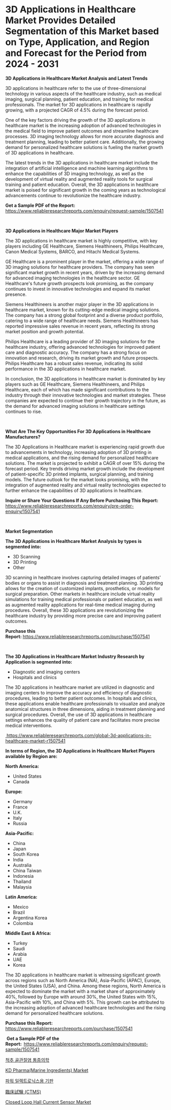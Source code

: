 <p><h1>3D Applications in Healthcare Market Provides Detailed Segmentation of this Market based on Type, Application, and Region and Forecast for the Period from 2024 - 2031</h1></p><p><strong>3D Applications in Healthcare Market Analysis and Latest Trends</strong></p>
<p><p>3D applications in healthcare refer to the use of three-dimensional technology in various aspects of the healthcare industry, such as medical imaging, surgical planning, patient education, and training for medical professionals. The market for 3D applications in healthcare is rapidly growing, with a projected CAGR of 4.5% during the forecast period. </p><p>One of the key factors driving the growth of the 3D applications in healthcare market is the increasing adoption of advanced technologies in the medical field to improve patient outcomes and streamline healthcare processes. 3D imaging technology allows for more accurate diagnosis and treatment planning, leading to better patient care. Additionally, the growing demand for personalized healthcare solutions is fueling the market growth of 3D applications in healthcare.</p><p>The latest trends in the 3D applications in healthcare market include the integration of artificial intelligence and machine learning algorithms to enhance the capabilities of 3D imaging technology, as well as the development of virtual reality and augmented reality tools for surgical training and patient education. Overall, the 3D applications in healthcare market is poised for significant growth in the coming years as technological advancements continue to revolutionize the healthcare industry.</p></p>
<p><strong>Get a Sample PDF of the Report:&nbsp;</strong> <a href="https://www.reliableresearchreports.com/enquiry/request-sample/1507541">https://www.reliableresearchreports.com/enquiry/request-sample/1507541</a></p>
<p>&nbsp;</p>
<p><strong>3D Applications in Healthcare Major Market Players</strong></p>
<p><p>The 3D applications in healthcare market is highly competitive, with key players including GE Healthcare, Siemens Healthineers, Philips Healthcare, Canon Medical Systems, BARCO, and Hitachi Medical Systems. </p><p>GE Healthcare is a prominent player in the market, offering a wide range of 3D imaging solutions for healthcare providers. The company has seen significant market growth in recent years, driven by the increasing demand for advanced imaging technologies in the healthcare sector. GE Healthcare's future growth prospects look promising, as the company continues to invest in innovative technologies and expand its market presence.</p><p>Siemens Healthineers is another major player in the 3D applications in healthcare market, known for its cutting-edge medical imaging solutions. The company has a strong global footprint and a diverse product portfolio, catering to a wide range of healthcare needs. Siemens Healthineers has reported impressive sales revenue in recent years, reflecting its strong market position and growth potential.</p><p>Philips Healthcare is a leading provider of 3D imaging solutions for the healthcare industry, offering advanced technologies for improved patient care and diagnostic accuracy. The company has a strong focus on innovation and research, driving its market growth and future prospects. Philips Healthcare has a robust sales revenue, indicating its solid performance in the 3D applications in healthcare market.</p><p>In conclusion, the 3D applications in healthcare market is dominated by key players such as GE Healthcare, Siemens Healthineers, and Philips Healthcare, each of which has made significant contributions to the industry through their innovative technologies and market strategies. These companies are expected to continue their growth trajectory in the future, as the demand for advanced imaging solutions in healthcare settings continues to rise.</p></p>
<p>&nbsp;</p>
<p><strong>What Are The Key Opportunities For 3D Applications in Healthcare Manufacturers?</strong></p>
<p><p>The 3D Applications in Healthcare market is experiencing rapid growth due to advancements in technology, increasing adoption of 3D printing in medical applications, and the rising demand for personalized healthcare solutions. The market is projected to exhibit a CAGR of over 15% during the forecast period. Key trends driving market growth include the development of patient-specific 3D printed implants, surgical planning, and training models. The future outlook for the market looks promising, with the integration of augmented reality and virtual reality technologies expected to further enhance the capabilities of 3D applications in healthcare.</p></p>
<p><strong>Inquire or Share Your Questions If Any Before Purchasing This Report:</strong> <a href="https://www.reliableresearchreports.com/enquiry/pre-order-enquiry/1507541">https://www.reliableresearchreports.com/enquiry/pre-order-enquiry/1507541</a></p>
<p>&nbsp;</p>
<p><strong>Market Segmentation</strong></p>
<p><strong>The 3D Applications in Healthcare Market Analysis by types is segmented into:</strong></p>
<p><ul><li>3D Scanning</li><li>3D Printing</li><li>Other</li></ul></p>
<p><p>3D scanning in healthcare involves capturing detailed images of patients' bodies or organs to assist in diagnosis and treatment planning. 3D printing allows for the creation of customized implants, prosthetics, or models for surgical preparation. Other markets in healthcare include virtual reality simulations for training medical professionals or patient education, as well as augmented reality applications for real-time medical imaging during procedures. Overall, these 3D applications are revolutionizing the healthcare industry by providing more precise care and improving patient outcomes.</p></p>
<p><strong>Purchase this Report:&nbsp;</strong><a href="https://www.reliableresearchreports.com/purchase/1507541">https://www.reliableresearchreports.com/purchase/1507541</a></p>
<p>&nbsp;</p>
<p><strong>The 3D Applications in Healthcare Market Industry Research by Application is segmented into:</strong></p>
<p><ul><li>Diagnostic and imaging centers</li><li>Hospitals and clinics</li></ul></p>
<p><p>The 3D applications in healthcare market are utilized in diagnostic and imaging centers to improve the accuracy and efficiency of diagnostic procedures, leading to better patient outcomes. In hospitals and clinics, these applications enable healthcare professionals to visualize and analyze anatomical structures in three dimensions, aiding in treatment planning and surgical procedures. Overall, the use of 3D applications in healthcare settings enhances the quality of patient care and facilitates more precise medical interventions.</p></p>
<p><a href="https://www.reliableresearchreports.com/global-3d-applications-in-healthcare-market-r1507541">&nbsp;https://www.reliableresearchreports.com/global-3d-applications-in-healthcare-market-r1507541</a></p>
<p><strong>In terms of Region, the 3D Applications in Healthcare Market Players available by Region are:</strong></p>
<p>
    <p> <strong> North America: </strong>
        <ul>
            <li>United States</li>
            <li>Canada</li>
        </ul>
        </p> 
    <p> <strong> Europe: </strong>
        <ul>
            <li>Germany</li>
            <li>France</li>
            <li>U.K.</li>
            <li>Italy</li>
            <li>Russia</li>
        </ul>
        </p> 
    <p> <strong> Asia-Pacific: </strong>
        <ul>
            <li>China</li>
            <li>Japan</li>
            <li>South Korea</li>
            <li>India</li>
            <li>Australia</li>
            <li>China Taiwan</li>
            <li>Indonesia</li>
            <li>Thailand</li>
            <li>Malaysia</li>
        </ul>
        </p> 
    <p> <strong> Latin America: </strong>
        <ul>
            <li>Mexico</li>
            <li>Brazil</li>
            <li>Argentina Korea</li>
            <li>Colombia</li>
        </ul>
        </p> 
    <p> <strong> Middle East & Africa: </strong>
        <ul>
            <li>Turkey</li>
            <li>Saudi</li>
            <li>Arabia</li>
            <li>UAE</li>
            <li>Korea</li>
        </ul>
    </p>
    </p>
<p><p>The 3D applications in healthcare market is witnessing significant growth across regions such as North America (NA), Asia-Pacific (APAC), Europe, the United States (USA), and China. Among these regions, North America is expected to dominate the market with a market share of approximately 40%, followed by Europe with around 30%, the United States with 15%, Asia-Pacific with 10%, and China with 5%. This growth can be attributed to the increasing adoption of advanced healthcare technologies and the rising demand for personalized healthcare solutions.</p></p>
<p><strong>Purchase this Report: </strong><a href="https://www.reliableresearchreports.com/purchase/1507541">https://www.reliableresearchreports.com/purchase/1507541</a></p>
<p>&nbsp;<strong>Get a Sample PDF of the Report:&nbsp;&nbsp;</strong><a href="https://www.reliableresearchreports.com/enquiry/request-sample/1507541">https://www.reliableresearchreports.com/enquiry/request-sample/1507541</a></p>
<p><strong></strong></p>
<p><p><a href="https://github.com/rahat-gis/Market-Research-Report-List-1/blob/main/426761785587.md">척추 골관절염 통증의학</a></p><p><a href="https://github.com/abdelrhmankishk22/Market-Research-Report-List-4/blob/main/kd-pharmamarine-ingredients-market.md">KD Pharma(Marine Ingredients) Market</a></p><p><a href="https://medium.com/@luffiazaza/%EC%A0%84%EB%A0%A5-%EC%A0%84%EC%9E%90-%EC%A0%9C%ED%92%88-%EC%8B%9C%EC%9E%A5%EC%9D%98-%EA%B8%B0%EC%A0%80%EC%9E%AC-%EC%84%B1%EA%B3%B5%EC%A0%81%EC%9D%B8-%EB%B9%84%EC%A6%88%EB%8B%88%EC%8A%A4-%EC%A0%84%EB%9E%B5%EC%9D%98-%ED%95%B5%EC%8B%AC-%EC%9A%94%EC%86%8C-2031%EB%85%84%EA%B9%8C%EC%A7%80%EC%9D%98-%EC%98%88%EC%B8%A1-fa09234e48e3">파워 일렉트로닉스용 기판</a></p><p><a href="https://github.com/ReyesKohler20231/Market-Research-Report-List-1/blob/main/562648193215.md">臨床試験 (CTMS)</a></p><p><a href="https://issuu.com/reportprime-2/docs/closed-loop-hall-current-sensor-market-size-2030.p">Closed Loop Hall Current Sensor Market</a></p></p>